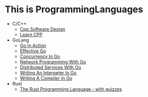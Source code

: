 # This is ProgrammingLanguages

* C/C++
    - [Cpp Software Design](https://www.oreilly.com/library/view/c-software-design/9781098113155/)
    - [Learn CPP](https://www.learncpp.com)
* GoLang
    - [Go In Action](https://www.oreilly.com/library/view/go-in-action/9781617291784/)
    - [Effective Go](https://go.dev/doc/effective_go)
    - [Concurrency In Go](https://www.oreilly.com/library/view/concurrency-in-go/9781491941294/)
    - [Network Programming With Go](https://www.oreilly.com/library/view/network-programming-with/9781098128890/)
    - [Distributed Services With Go](https://pragprog.com/titles/tjgo/distributed-services-with-go/)
    - [Writing An Interpeter In Go](https://interpreterbook.com/)
    - [Writing A Compiler In Go](https://compilerbook.com/)
* Rust
    - [The Rust Programming Language - with quizzes](https://rust-book.cs.brown.edu/experiment-intro.html)
